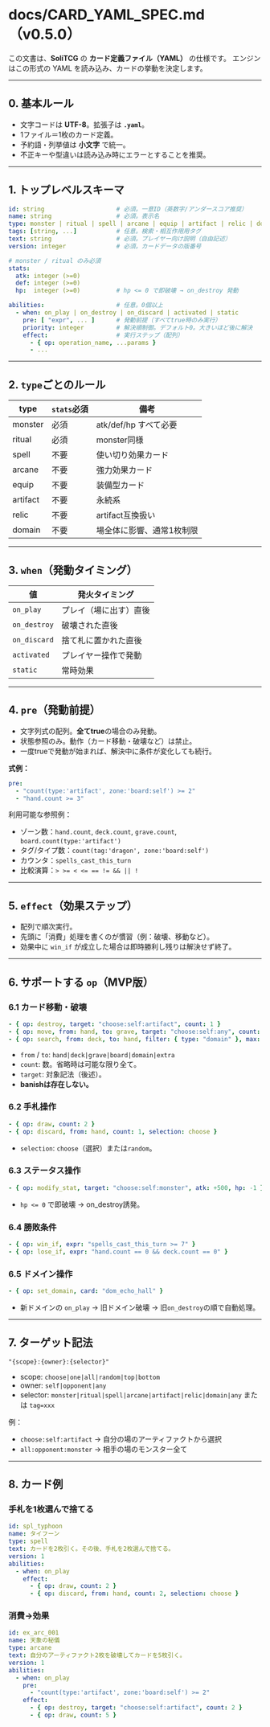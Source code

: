 # docs/CARD\_YAML\_SPEC.md（v0.5.0）

この文書は、**SoliTCG** の **カード定義ファイル（YAML）** の仕様です。
エンジンはこの形式の YAML を読み込み、カードの挙動を決定します。

---

## 0. 基本ルール

* 文字コードは **UTF-8**。拡張子は **`.yaml`**。
* 1ファイル＝1枚のカード定義。
* 予約語・列挙値は **小文字** で統一。
* 不正キーや型違いは読み込み時にエラーとすることを推奨。

---

## 1. トップレベルスキーマ

```yaml
id: string                    # 必須。一意ID（英数字/アンダースコア推奨）
name: string                  # 必須。表示名
type: monster | ritual | spell | arcane | equip | artifact | relic | domain   # 必須
tags: [string, ...]           # 任意。検索・相互作用用タグ
text: string                  # 必須。プレイヤー向け説明（自由記述）
version: integer              # 必須。カードデータの版番号

# monster / ritual のみ必須
stats:
  atk: integer (>=0)
  def: integer (>=0)
  hp:  integer (>=0)          # hp <= 0 で即破壊 → on_destroy 発動

abilities:                    # 任意。0個以上
  - when: on_play | on_destroy | on_discard | activated | static
    pre: [ "expr", ... ]      # 発動前提（すべてtrue時のみ実行）
    priority: integer         # 解決順制御。デフォルト0。大きいほど後に解決
    effect:                   # 実行ステップ（配列）
      - { op: operation_name, ...params }
      - ...
```

---

## 2. `type`ごとのルール

| type     | `stats`必須 | 備考               |
| -------- | --------- | ---------------- |
| monster  | 必須        | atk/def/hp すべて必要 |
| ritual   | 必須        | monster同様        |
| spell    | 不要        | 使い切り効果カード        |
| arcane   | 不要        | 強力効果カード          |
| equip    | 不要        | 装備型カード           |
| artifact | 不要        | 永続系              |
| relic    | 不要        | artifact互換扱い     |
| domain   | 不要        | 場全体に影響、通常1枚制限    |

---

## 3. `when`（発動タイミング）

| 値            | 発火タイミング     |
| ------------ | ----------- |
| `on_play`    | プレイ（場に出す）直後 |
| `on_destroy` | 破壊された直後     |
| `on_discard` | 捨て札に置かれた直後  |
| `activated`  | プレイヤー操作で発動  |
| `static`     | 常時効果        |

---

## 4. `pre`（発動前提）

* 文字列式の配列。**全てtrue**の場合のみ発動。
* 状態参照のみ。動作（カード移動・破壊など）は禁止。
* 一度trueで発動が始まれば、解決中に条件が変化しても続行。

**式例：**

```yaml
pre:
  - "count(type:'artifact', zone:'board:self') >= 2"
  - "hand.count >= 3"
```

利用可能な参照例：

* ゾーン数：`hand.count`, `deck.count`, `grave.count`, `board.count(type:'artifact')`
* タグ/タイプ数：`count(tag:'dragon', zone:'board:self')`
* カウンタ：`spells_cast_this_turn`
* 比較演算：`> >= < <= == != && || !`

---

## 5. `effect`（効果ステップ）

* 配列で順次実行。
* 先頭に「消費」処理を書くのが慣習（例：破壊、移動など）。
* 効果中に `win_if` が成立した場合は即時勝利し残りは解決せず終了。

---

## 6. サポートする `op`（MVP版）

### 6.1 カード移動・破壊

```yaml
- { op: destroy, target: "choose:self:artifact", count: 1 }
- { op: move, from: hand, to: grave, target: "choose:self:any", count: 1 }
- { op: search, from: deck, to: hand, filter: { type: "domain" }, max: 1 }
```

* `from` / `to`: `hand|deck|grave|board|domain|extra`
* `count`: 数。省略時は可能な限り全て。
* `target`: 対象記法（後述）。
* **banishは存在しない。**

### 6.2 手札操作

```yaml
- { op: draw, count: 2 }
- { op: discard, from: hand, count: 1, selection: choose }
```

* `selection`: `choose`（選択）または`random`。

### 6.3 ステータス操作

```yaml
- { op: modify_stat, target: "choose:self:monster", atk: +500, hp: -1 }
```

* `hp <= 0` で即破壊 → on\_destroy誘発。

### 6.4 勝敗条件

```yaml
- { op: win_if, expr: "spells_cast_this_turn >= 7" }
- { op: lose_if, expr: "hand.count == 0 && deck.count == 0" }
```

### 6.5 ドメイン操作

```yaml
- { op: set_domain, card: "dom_echo_hall" }
```

* 新ドメインの `on_play` → 旧ドメイン破壊 → 旧`on_destroy`の順で自動処理。

---

## 7. ターゲット記法

`"{scope}:{owner}:{selector}"`

* scope: `choose|one|all|random|top|bottom`
* owner: `self|opponent|any`
* selector: `monster|ritual|spell|arcane|artifact|relic|domain|any` または `tag=xxx`

例：

* `choose:self:artifact` → 自分の場のアーティファクトから選択
* `all:opponent:monster` → 相手の場のモンスター全て

---

## 8. カード例

### 手札を1枚選んで捨てる

```yaml
id: spl_typhoon
name: タイフーン
type: spell
text: カードを2枚引く。その後、手札を2枚選んで捨てる。
version: 1
abilities:
  - when: on_play
    effect:
      - { op: draw, count: 2 }
      - { op: discard, from: hand, count: 2, selection: choose }
```

### 消費→効果

```yaml
id: ex_arc_001
name: 天象の秘儀
type: arcane
text: 自分のアーティファクト2枚を破壊してカードを5枚引く。
version: 1
abilities:
  - when: on_play
    pre:
      - "count(type:'artifact', zone:'board:self') >= 2"
    effect:
      - { op: destroy, target: "choose:self:artifact", count: 2 }
      - { op: draw, count: 5 }
```
